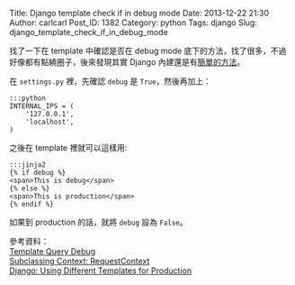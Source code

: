 Title: Django template check if in debug mode
Date: 2013-12-22 21:30
Author: carlcarl
Post_ID: 1382
Category: python
Tags: django
Slug: django_template_check_if_in_debug_mode


找了一下在 template 中確認是否在 debug mode 底下的方法，找了很多，不過好像都有點繞圈子，後來發現其實 Django 內建還是有[簡單的方法]。

在 `settings.py` 裡，先確認 `debug` 是 `True`，然後再加上：

	:::python
	INTERNAL_IPS = (
		'127.0.0.1',
		'localhost',
	)

之後在 template 裡就可以這樣用:

	:::jinja2
	{% if debug %}
	<span>This is debug</span>
	{% else %}
	<span>This is production</span>
	{% endif %}

如果到 production 的話，就將 `debug` 設為 `False`。

參考資料：  
[Template Query Debug]  
[Subclassing Context: RequestContext]  
[Django: Using Different Templates for Production]  

[簡單的方法]: http://www.djangobook.com/en/2.0/chapter09.html
[Template Query Debug]: https://djangosnippets.org/snippets/93/
[Subclassing Context: RequestContext]: https://docs.djangoproject.com/en/dev/ref/templates/api/#subclassing-context-requestcontext
[Django: Using Different Templates for Production]: http://stackoverflow.com/questions/4247717/django-using-different-templates-for-production/
